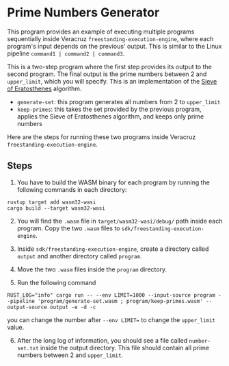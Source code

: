 # Prime Numbers Generator

This program provides an example of executing multiple programs sequentially inside Veracruz `freestanding-execution-engine`, where each program's input depends on the previous' output. This is similar to the Linux pipeline `command1 | command2 | command3`.

This is a two-step program where the first step provides its output to the second program. The final output is the prime numbers between 2 and `upper_limit`, which you will specify. This is an implementation of the [Sieve of Eratosthenes](https://en.wikipedia.org/wiki/Sieve_of_Eratosthenes) algorithm.

- `generate-set`: this program generates all numbers from 2 to `upper_limit`
- `keep-primes`: this takes the set provided by the previous program, applies the Sieve of Eratosthenes algorithm, and keeps only prime numbers

Here are the steps for running these two programs inside Veracruz `freestanding-execution-engine`.

## Steps

1. You have to build the WASM binary for each program by running the following commands in each directory:
  ```
  rustup target add wasm32-wasi
  cargo build --target wasm32-wasi
  ```

2. You will find the `.wasm` file in `target/wasm32-wasi/debug/` path inside each program. Copy the two `.wasm` files to `sdk/freestanding-execution-engine`.

3. Inside `sdk/freestanding-execution-engine`, create a directory called `output` and another directory called `program`.

4. Move the two `.wasm` files inside the `program` directory.

5. Run the following command
```
RUST_LOG="info" cargo run -- --env LIMIT=1000 --input-source program --pipeline 'program/generate-set.wasm ; program/keep-primes.wasm' --output-source output -e -d -c
```
you can change the number after `--env LIMIT=` to change the `upper_limit` value.

6. After the long log of information, you should see a file called `number-set.txt` inside the output directory. This file should contain all prime numbers between 2 and `upper_limit`.
